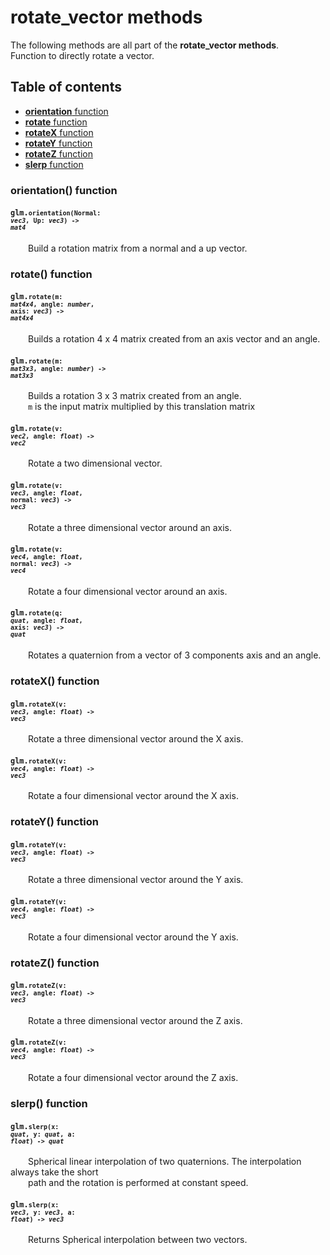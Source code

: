 [//]: # (generated using SlashBack 0.2.0)

  
# rotate\_vector methods  
The following methods are all part of the **rotate\_vector methods**\.  
Function to directly rotate a vector\.  
## Table of contents  
  
* [**orientation** function](#orientation-function)  
* [**rotate** function](#rotate-function)  
* [**rotateX** function](#rotatex-function)  
* [**rotateY** function](#rotatey-function)  
* [**rotateZ** function](#rotatez-function)  
* [**slerp** function](#slerp-function)  
  
### orientation\(\) function  
#### <code>glm.<code>**orientation**(**Normal**: *vec3*, **Up**: *vec3*) -\> *mat4*</code></code>  
&emsp;&emsp;Build a rotation matrix from a normal and a up vector\.  
  
### rotate\(\) function  
#### <code>glm.<code>**rotate**(**m**: *mat4x4*, **angle**: *number*, **axis**: *vec3*) -\> *mat4x4*</code></code>  
&emsp;&emsp;Builds a rotation 4 x 4 matrix created from an axis vector and an angle\.  
  
#### <code>glm.<code>**rotate**(**m**: *mat3x3*, **angle**: *number*) -\> *mat3x3*</code></code>  
&emsp;&emsp;Builds a rotation 3 x 3 matrix created from an angle\.  
&emsp;&emsp;``` m ``` is the input matrix multiplied by this translation matrix  
  
#### <code>glm.<code>**rotate**(**v**: *vec2*, **angle**: *float*) -\> *vec2*</code></code>  
&emsp;&emsp;Rotate a two dimensional vector\.  
  
#### <code>glm.<code>**rotate**(**v**: *vec3*, **angle**: *float*, **normal**: *vec3*) -\> *vec3*</code></code>  
&emsp;&emsp;Rotate a three dimensional vector around an axis\.  
  
#### <code>glm.<code>**rotate**(**v**: *vec4*, **angle**: *float*, **normal**: *vec3*) -\> *vec4*</code></code>  
&emsp;&emsp;Rotate a four dimensional vector around an axis\.  
  
#### <code>glm.<code>**rotate**(**q**: *quat*, **angle**: *float*, **axis**: *vec3*) -\> *quat*</code></code>  
&emsp;&emsp;Rotates a quaternion from a vector of 3 components axis and an angle\.  
  
### rotateX\(\) function  
#### <code>glm.<code>**rotateX**(**v**: *vec3*, **angle**: *float*) -\> *vec3*</code></code>  
&emsp;&emsp;Rotate a three dimensional vector around the X axis\.  
  
#### <code>glm.<code>**rotateX**(**v**: *vec4*, **angle**: *float*) -\> *vec3*</code></code>  
&emsp;&emsp;Rotate a four dimensional vector around the X axis\.  
  
### rotateY\(\) function  
#### <code>glm.<code>**rotateY**(**v**: *vec3*, **angle**: *float*) -\> *vec3*</code></code>  
&emsp;&emsp;Rotate a three dimensional vector around the Y axis\.  
  
#### <code>glm.<code>**rotateY**(**v**: *vec4*, **angle**: *float*) -\> *vec3*</code></code>  
&emsp;&emsp;Rotate a four dimensional vector around the Y axis\.  
  
### rotateZ\(\) function  
#### <code>glm.<code>**rotateZ**(**v**: *vec3*, **angle**: *float*) -\> *vec3*</code></code>  
&emsp;&emsp;Rotate a three dimensional vector around the Z axis\.  
  
#### <code>glm.<code>**rotateZ**(**v**: *vec4*, **angle**: *float*) -\> *vec3*</code></code>  
&emsp;&emsp;Rotate a four dimensional vector around the Z axis\.  
  
### slerp\(\) function  
#### <code>glm.<code>**slerp**(**x**: *quat*, **y**: *quat*, **a**: *float*) -\> *quat*</code></code>  
&emsp;&emsp;Spherical linear interpolation of two quaternions\. The interpolation always take the short  
&emsp;&emsp;path and the rotation is performed at constant speed\.  
  
#### <code>glm.<code>**slerp**(**x**: *vec3*, **y**: *vec3*, **a**: *float*) -\> *vec3*</code></code>  
&emsp;&emsp;Returns Spherical interpolation between two vectors\.  
  
